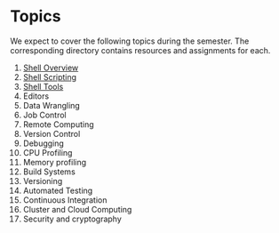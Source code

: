 # Topics

We expect to cover the following topics during the semester. The corresponding
directory contains resources and assignments for each.

  1. [Shell Overview](01-shell-overview/)
  2. [Shell Scripting](02-shell-scripting/)
  3. [Shell Tools](03-shell-tools/)
  4. Editors
  5. Data Wrangling
  6. Job Control
  7. Remote Computing
  8. Version Control
  9. Debugging
  10. CPU Profiling
  11. Memory profiling
  12. Build Systems
  13. Versioning
  14. Automated Testing
  15. Continuous Integration
  16. Cluster and Cloud Computing
  17. Security and cryptography

